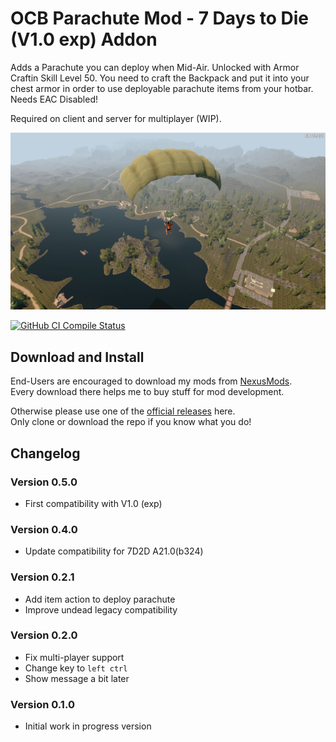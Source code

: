 # OCB Parachute Mod - 7 Days to Die (V1.0 exp) Addon

Adds a Parachute you can deploy when Mid-Air. Unlocked with
Armor Craftin Skill Level 50. You need to craft the Backpack
and put it into your chest armor in order to use deployable
parachute items from your hotbar. Needs EAC Disabled!

Required on client and server for multiplayer (WIP).

![Parachute from the Sky](Screens/in-game-parachute-1.jpg)

[![GitHub CI Compile Status][4]][3]

## Download and Install

End-Users are encouraged to download my mods from [NexusMods][5].  
Every download there helps me to buy stuff for mod development.

Otherwise please use one of the [official releases][2] here.  
Only clone or download the repo if you know what you do!

## Changelog

### Version 0.5.0

- First compatibility with V1.0 (exp)

### Version 0.4.0

- Update compatibility for 7D2D A21.0(b324)

### Version 0.2.1

- Add item action to deploy parachute
- Improve undead legacy compatibility

### Version 0.2.0

- Fix multi-player support
- Change key to `left ctrl`
- Show message a bit later

### Version 0.1.0

- Initial work in progress version

[1]: https://github.com/OCB7D2D/OcbParachute
[2]: https://github.com/OCB7D2D/OcbParachute/releases
[3]: https://github.com/OCB7D2D/OcbParachute/actions/workflows/ci.yml
[4]: https://github.com/OCB7D2D/OcbParachute/actions/workflows/ci.yml/badge.svg
[5]: https://www.nexusmods.com/7daystodie/mods/2280
